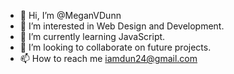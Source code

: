 - 👋 Hi, I’m @MeganVDunn
- 👀 I’m interested in Web Design and Development.
- 🌱 I’m currently learning JavaScript.
- 💞️ I’m looking to collaborate on future projects.
- 📫 How to reach me iamdun24@gmail.com

<!---
MeganVDunn/MeganVDunn is a ✨ special ✨ repository because its `README.md` (this file) appears on your GitHub profile.
You can click the Preview link to take a look at your changes.
--->
